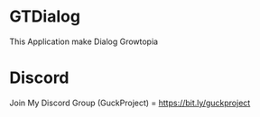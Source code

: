 # GTDialog
This Application make Dialog Growtopia
# Discord
Join My Discord Group (GuckProject) = https://bit.ly/guckproject
